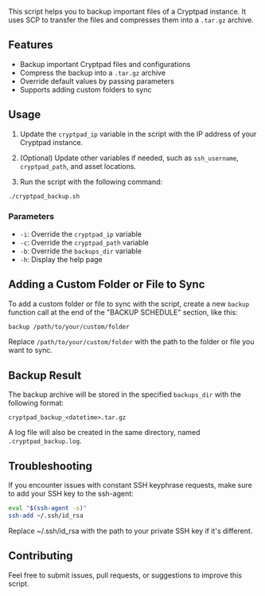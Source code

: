 This script helps you to backup important files of a Cryptpad instance. It uses SCP to transfer the files and compresses them into a `.tar.gz` archive.

## Features

- Backup important Cryptpad files and configurations
- Compress the backup into a `.tar.gz` archive
- Override default values by passing parameters
- Supports adding custom folders to sync

## Usage

1. Update the `cryptpad_ip` variable in the script with the IP address of your Cryptpad instance.

2. (Optional) Update other variables if needed, such as `ssh_username`, `cryptpad_path`, and asset locations.

3. Run the script with the following command:

```bash
./cryptpad_backup.sh
```

### Parameters

- `-i`: Override the `cryptpad_ip` variable
- `-c`: Override the `cryptpad_path` variable
- `-b`: Override the `backups_dir` variable
- `-h`: Display the help page

## Adding a Custom Folder or File to Sync

To add a custom folder or file to sync with the script, create a new `backup` function call at the end of the "BACKUP SCHEDULE" section, like this:

```bash
backup /path/to/your/custom/folder
```

Replace `/path/to/your/custom/folder` with the path to the folder or file you want to sync.

## Backup Result

The backup archive will be stored in the specified `backups_dir` with the following format:

```
cryptpad_backup_<datetime>.tar.gz
```

A log file will also be created in the same directory, named `.cryptpad_backup.log`.

## Troubleshooting

If you encounter issues with constant SSH keyphrase requests, make sure to add your SSH key to the ssh-agent:

```bash
eval "$(ssh-agent -s)"
ssh-add ~/.ssh/id_rsa
```
Replace ~/.ssh/id_rsa with the path to your private SSH key if it's different.

## Contributing

Feel free to submit issues, pull requests, or suggestions to improve this script.